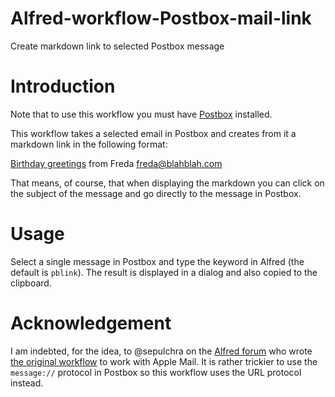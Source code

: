 # Alfred-workflow-Postbox-mail-link
Create markdown link to selected Postbox message

# Introduction

Note that to use this workflow you must have [Postbox](https://www.postbox-inc.com/) installed.

This workflow takes a selected email in Postbox and creates from it a markdown link in the following format:

[Birthday greetings](x-postbox-message://f05a9a04-f297-0234-989a-82e4ddefe4a4%40blahblah.com) from Freda <freda@blahblah.com>

That means, of course, that when displaying the markdown you can click on the subject of the message and go directly to the message in Postbox.

# Usage

Select a single message in Postbox and type the keyword in Alfred (the default is `pblink`). The result is displayed in a dialog and also copied to the clipboard.

# Acknowledgement

I am indebted, for the idea, to @sepulchra on the [Alfred forum](https://www.alfredforum.com/) who wrote [the original workflow](https://alfred.app/workflows/sepulchra/mail-link/) to work with Apple Mail. It is rather trickier to use the `message://` protocol in Postbox so this workflow uses the URL protocol instead.
